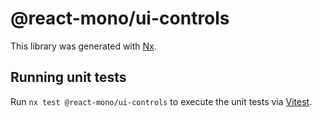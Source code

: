 # @react-mono/ui-controls

This library was generated with [Nx](https://nx.dev).

## Running unit tests

Run `nx test @react-mono/ui-controls` to execute the unit tests via [Vitest](https://vitest.dev/).
